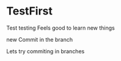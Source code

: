 # TestFirst
Test testing
Feels good to learn new things 

new Commit in the branch

Lets try commiting in branches
